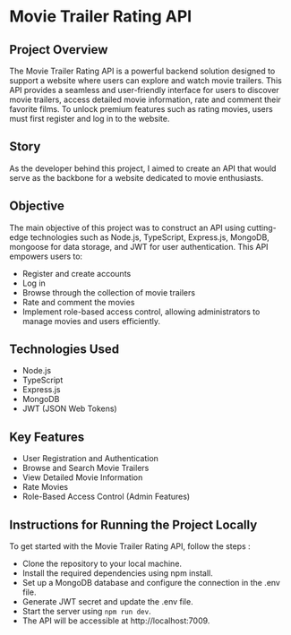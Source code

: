 # Movie Trailer Rating API

## Project Overview

The Movie Trailer Rating API is a powerful backend solution designed to support a website where users can explore and watch movie trailers. This API provides a seamless and user-friendly interface for users to discover movie trailers, access detailed movie information, rate and comment their favorite films. To unlock premium features such as rating movies, users must first register and log in to the website.

## Story

As the developer behind this project, I aimed to create an API that would serve as the backbone for a website dedicated to movie enthusiasts.

## Objective

The main objective of this project was to construct an API using cutting-edge technologies such as Node.js, TypeScript, Express.js, MongoDB, mongoose for data storage, and JWT for user authentication. This API empowers users to:

- Register and create accounts
- Log in
- Browse through the collection of movie trailers
- Rate and comment the movies
- Implement role-based access control, allowing administrators to manage movies and users efficiently.

## Technologies Used

- Node.js
- TypeScript
- Express.js
- MongoDB
- JWT (JSON Web Tokens)

## Key Features

- User Registration and Authentication
- Browse and Search Movie Trailers
- View Detailed Movie Information
- Rate Movies
- Role-Based Access Control (Admin Features)

## Instructions for Running the Project Locally

To get started with the Movie Trailer Rating API, follow the steps :

- Clone the repository to your local machine.
- Install the required dependencies using npm install.
- Set up a MongoDB database and configure the connection in the .env file.
- Generate JWT secret and update the .env file.
- Start the server using `npm run dev`.
- The API will be accessible at http://localhost:7009.
